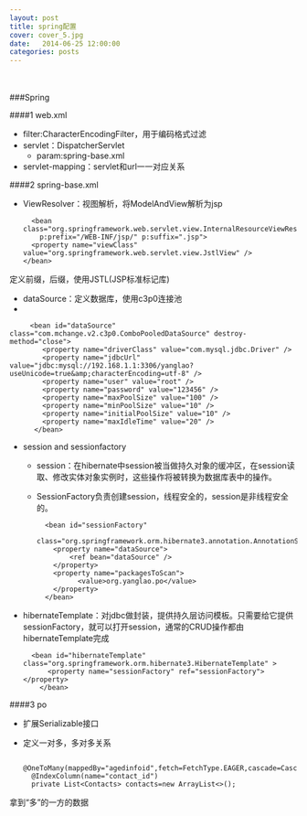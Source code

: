 ```yaml
---
layout: post
title: spring配置
cover: cover_5.jpg
date:   2014-06-25 12:00:00
categories: posts
---
```

<br/>
<br/>
###Spring

####1 web.xml
+ filter:CharacterEncodingFilter，用于编码格式过滤
+ servlet：DispatcherServlet
	+ param:spring-base.xml
+ servlet-mapping：servlet和url一一对应关系

####2 spring-base.xml
+ ViewResolver：视图解析，将ModelAndView解析为jsp

		<bean class="org.springframework.web.servlet.view.InternalResourceViewResolver" 
	      p:prefix="/WEB-INF/jsp/" p:suffix=".jsp">
	  	<property name="viewClass" value="org.springframework.web.servlet.view.JstlView" />    
	  </bean>
定义前缀，后缀，使用JSTL(JSP标准标记库)

+ dataSource：定义数据库，使用c3p0连接池
+ 

		 <bean id="dataSource" class="com.mchange.v2.c3p0.ComboPooledDataSource" destroy-method="close">
		    <property name="driverClass" value="com.mysql.jdbc.Driver" />
		    <property name="jdbcUrl" value="jdbc:mysql://192.168.1.1:3306/yanglao?useUnicode=true&amp;characterEncoding=utf-8" />
		    <property name="user" value="root" />
		    <property name="password" value="123456" />
		    <property name="maxPoolSize" value="100" />
		    <property name="minPoolSize" value="10" />
		    <property name="initialPoolSize" value="10" />
		    <property name="maxIdleTime" value="20" />
		  </bean>


+ session and sessionfactory
	+ session：在hibernate中session被当做持久对象的缓冲区，在session读取、修改实体对象实例时，这些操作将被转换为数据库表中的操作。
	+ SessionFactory负责创建session，线程安全的，session是非线程安全的。


			<bean id="sessionFactory"  
			class="org.springframework.orm.hibernate3.annotation.AnnotationSessionFactoryBean">  
	          <property name="dataSource">  
	              <ref bean="dataSource" />  
	          </property>
			  <property name="packagesToScan">
					<value>org.yanglao.po</value>
			  </property>
			</bean>

+ hibernateTemplate：对jdbc做封装，提供持久层访问模板。只需要给它提供sessionFactory，就可以打开session，通常的CRUD操作都由hibernateTemplate完成

		<bean id="hibernateTemplate" class="org.springframework.orm.hibernate3.HibernateTemplate" >
		    <property name="sessionFactory" ref="sessionFactory"></property>
		  </bean>

####3 po
+ 扩展Serializable接口
+ 定义一对多，多对多关系


		@OneToMany(mappedBy="agedinfoid",fetch=FetchType.EAGER,cascade=CascadeType.REMOVE)
		@IndexColumn(name="contact_id")
		private List<Contacts> contacts=new ArrayList<>();
拿到“多”的一方的数据